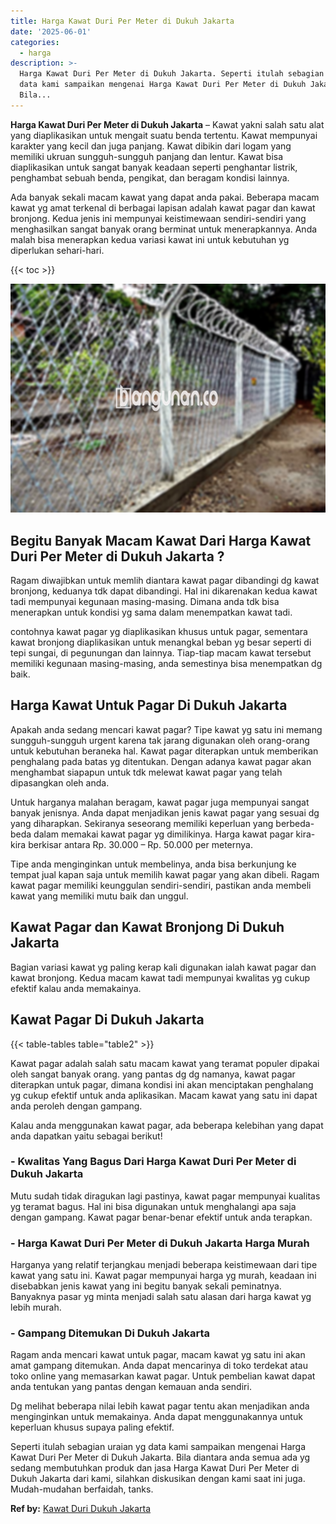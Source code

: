 ```yaml
---
title: Harga Kawat Duri Per Meter di Dukuh Jakarta
date: '2025-06-01'
categories:
  - harga
description: >-
  Harga Kawat Duri Per Meter di Dukuh Jakarta. Seperti itulah sebagian uraian yg
  data kami sampaikan mengenai Harga Kawat Duri Per Meter di Dukuh Jakarta.
  Bila...
---
```


**Harga Kawat Duri Per Meter di Dukuh Jakarta** – Kawat yakni salah satu alat yang diaplikasikan untuk mengait suatu benda tertentu. Kawat mempunyai karakter yang kecil dan juga panjang. Kawat dibikin dari logam yang memiliki ukruan sungguh-sungguh panjang dan lentur. Kawat bisa diaplikasikan untuk sangat banyak keadaan seperti penghantar listrik, penghambat sebuah benda, pengikat, dan beragam kondisi lainnya.

Ada banyak sekali macam kawat yang dapat anda pakai. Beberapa macam kawat yg amat terkenal di berbagai lapisan adalah kawat pagar dan kawat bronjong. Kedua jenis ini mempunyai keistimewaan sendiri-sendiri yang menghasilkan sangat banyak orang berminat untuk menerapkannya. Anda malah bisa menerapkan kedua variasi kawat ini untuk kebutuhan yg diperlukan sehari-hari.

{{< toc >}}

![Harga Kawat Duri Per Meter di Dukuh Jakarta](/images/jual-kawat-murah33.png)

## Begitu Banyak Macam Kawat Dari Harga Kawat Duri Per Meter di Dukuh Jakarta ?

Ragam diwajibkan untuk memlih diantara kawat pagar dibandingi dg kawat bronjong, keduanya tdk dapat dibandingi. Hal ini dikarenakan kedua kawat tadi mempunyai kegunaan masing-masing. Dimana anda tdk bisa menerapkan untuk kondisi yg sama dalam menempatkan kawat tadi.

contohnya kawat pagar yg diaplikasikan khusus untuk pagar, sementara kawat bronjong diaplikasikan untuk menangkal beban yg besar seperti di tepi sungai, di pegunungan dan lainnya. Tiap-tiap macam kawat tersebut memiliki kegunaan masing-masing, anda semestinya bisa menempatkan dg baik.

## Harga Kawat Untuk Pagar Di Dukuh Jakarta

Apakah anda sedang mencari kawat pagar? Tipe kawat yg satu ini memang sungguh-sungguh urgent karena tak jarang digunakan oleh orang-orang untuk kebutuhan beraneka hal. Kawat pagar diterapkan untuk memberikan penghalang pada batas yg ditentukan. Dengan adanya kawat pagar akan menghambat siapapun untuk tdk melewat kawat pagar yang telah dipasangkan oleh anda.

Untuk harganya malahan beragam, kawat pagar juga mempunyai sangat banyak jenisnya. Anda dapat menjadikan jenis kawat pagar yang sesuai dg yang diharapkan. Sekiranya seseorang memiliki keperluan yang berbeda-beda dalam memakai kawat pagar yg dimilikinya. Harga kawat pagar kira-kira berkisar antara Rp. 30.000 – Rp. 50.000 per meternya.

Tipe anda menginginkan untuk membelinya, anda bisa berkunjung ke tempat jual kapan saja untuk memilih kawat pagar yang akan dibeli. Ragam kawat pagar memiliki keunggulan sendiri-sendiri, pastikan anda membeli kawat yang memiliki mutu baik dan unggul.

## Kawat Pagar dan Kawat Bronjong Di Dukuh Jakarta

Bagian variasi kawat yg paling kerap kali digunakan ialah kawat pagar dan kawat bronjong. Kedua macam kawat tadi mempunyai kwalitas yg cukup efektif kalau anda memakainya.

## Kawat Pagar Di Dukuh Jakarta

{{< table-tables table="table2" >}}

Kawat pagar adalah salah satu macam kawat yang teramat populer dipakai oleh sangat banyak orang. yang pantas dg dg namanya, kawat pagar diterapkan untuk pagar, dimana kondisi ini akan menciptakan penghalang yg cukup efektif untuk anda aplikasikan. Macam kawat yang satu ini dapat anda peroleh dengan gampang.

Kalau anda menggunakan kawat pagar, ada beberapa kelebihan yang dapat anda dapatkan yaitu sebagai berikut!

### \- Kwalitas Yang Bagus Dari Harga Kawat Duri Per Meter di Dukuh Jakarta

Mutu sudah tidak diragukan lagi pastinya, kawat pagar mempunyai kualitas yg teramat bagus. Hal ini bisa digunakan untuk menghalangi apa saja dengan gampang. Kawat pagar benar-benar efektif untuk anda terapkan.

### \- Harga Kawat Duri Per Meter di Dukuh Jakarta Harga Murah

Harganya yang relatif terjangkau menjadi beberapa keistimewaan dari tipe kawat yang satu ini. Kawat pagar mempunyai harga yg murah, keadaan ini disebabkan jenis kawat yang ini begitu banyak sekali peminatnya. Banyaknya pasar yg minta menjadi salah satu alasan dari harga kawat yg lebih murah.

### \- Gampang Ditemukan Di Dukuh Jakarta

Ragam anda mencari kawat untuk pagar, macam kawat yg satu ini akan amat gampang ditemukan. Anda dapat mencarinya di toko terdekat atau toko online yang memasarkan kawat pagar. Untuk pembelian kawat dapat anda tentukan yang pantas dengan kemauan anda sendiri.

Dg melihat beberapa nilai lebih kawat pagar tentu akan menjadikan anda menginginkan untuk memakainya. Anda dapat menggunakannya untuk keperluan khusus supaya paling efektif.

Seperti itulah sebagian uraian yg data kami sampaikan mengenai Harga Kawat Duri Per Meter di Dukuh Jakarta. Bila diantara anda semua ada yg sedang membutuhkan produk dan jasa Harga Kawat Duri Per Meter di Dukuh Jakarta dari kami, silahkan diskusikan dengan kami saat ini juga. Mudah-mudahan berfaidah, tanks.

**Ref by:** [Kawat Duri Dukuh Jakarta](https://id.wikipedia.org/wiki/Kawat)

